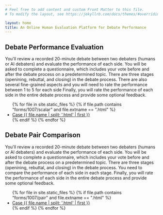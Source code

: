 ```yaml
---
# Feel free to add content and custom Front Matter to this file.
# To modify the layout, see https://jekyllrb.com/docs/themes/#overriding-theme-defaults

layout: home
title: An Online Human Evaluation Platform for Debate Performance
---
```


## Debate Performance Evaluation

You'll review a recorded 20-minute debate between two debaters (humans or AI debaters) and evaluate the performance of each side. 
You will be asked to complete a questionnaire, which includes your vote before and after the debate process on a predetermined topic. 
There are three stages (openining, rebuttal, and closing) in the debate process. There are also several fine-grained aspects and you will need to rate the performance between 1 to 5 for each side
Finally, you will rate the performance of each side in the entire debate process and provide some optional feedback.

<ul>
  {% for file in site.static_files %}
    {% if file.path contains "forms/1007/scalar" and file.extname == ".html" %}
      <li><a href="{{ site.baseurl }}/{{ file.path }}">Case {{ file.name | split: '.html' | first }}</a></li>
    {% endif %}
  {% endfor %}
</ul>

## Debate Pair Comparison

You'll review a recorded 20-minute debate between two debaters (humans or AI debaters) and evaluate the performance of each side. 
You will be asked to complete a questionnaire, which includes your vote before and after the debate process on a predetermined topic. 
There are three stages (openining, rebuttal, and closing) in the debate process. You need to compare the performance of each side in each stage.
Finally, you will rate the performance of each side in the entire debate process and provide some optional feedback.

<ul>
  {% for file in site.static_files %}
    {% if file.path contains "forms/1007/pair" and file.extname == ".html" %}
      <li><a href="{{ site.baseurl }}/{{ file.path }}">Case {{ file.name | split: '.html' | first }}</a></li>
    {% endif %}
  {% endfor %}
</ul>
